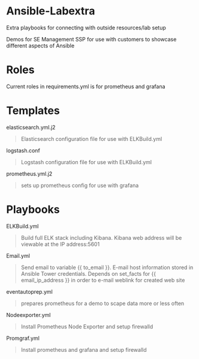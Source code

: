 # Ansible-Labextra
Extra playbooks for connecting with outside resources/lab setup

Demos for SE Management SSP for use with customers to showcase different aspects of Ansible

# Roles
Current roles in requirements.yml is for prometheus and grafana

# Templates

elasticsearch.yml.j2
>Elasticsearch configuration file for use with ELKBuild.yml

logstash.conf
>Logstash configuration file for use with ELKBuild.yml

prometheus.yml.j2
>sets up prometheus config for use with grafana

# Playbooks

ELKBuild.yml
>Build full ELK stack including Kibana. Kibana web address will be viewable at the IP address:5601

Email.yml
>Send email to variable {{ to_email }}. E-mail host information stored in Ansible Tower credentials. Depends on set_facts for {{ email_ip_address }} in order to e-mail weblink for created web site

eventautoprep.yml
>prepares prometheus for a demo to scape data more or less often

Nodeexporter.yml
>Install Prometheus Node Exporter and setup firewalld

Promgraf.yml
> Install prometheus and grafana and setup firewalld
